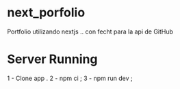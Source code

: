 # next_porfolio
   Portfolio utilizando nextjs .. con fecht para la api de GitHub


# Server Running
  1 - Clone app .
  2 - npm ci ;
  3 - npm run dev ;